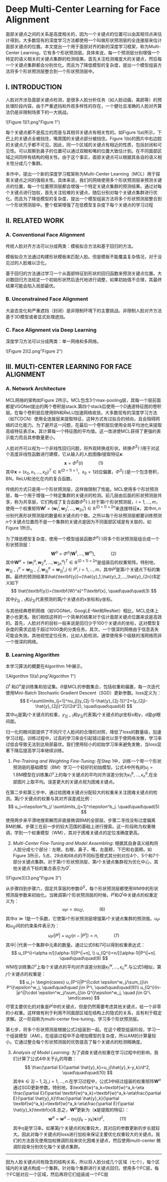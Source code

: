 # Deep Multi-Center Learning for Face Alignment

面部关键点之间的关系是高度相关的，因为一个关键点的位置可以由其相邻点来估计得到。大多数现有的深度学习方法都使用一个叫做形状预测层的全连接层来估计面部关键点的位置。本文提出一个用于面部对齐的新的深度学习框架，称为Multi-Center Learning，它有多个形状预测层。具体来说，每一个预测层分别增强一个特定的语义相关的关键点集群的检测结果。首先关注检测难度大的关键点，然后每一个关键点集群都会分别优化。而且为了降低模型的复杂度，提出一个模型组装方法将多个形状预测层整合到一个形状预测层中。



## I. INTRODUCTION

人脸对齐涉及面部关键点检测，是很多人脸分析任务（如人脸动画，美颜等）的预处理阶段内容。由于严重遮挡和外观多样性的存在，一个健壮且准确的人脸对齐算法仍是非限制场景下的一大挑战。

![Figure 1](1.png"Figure 1")

每个关键点都不是孤立的而是与其相邻关键点有相关性的。如Figure 1(a)所示，下巴上的关键点全被挡住，嘴周围的关键点部分被挡住。Figure 1(b)的图片中右边脸的关键点几乎都不可见。因此，同一个区域的关键点有相近的性质，包括封闭和可见性。可以观察到鼻子的位置可以通过双眼和嘴的位置大致估计到。在不同面部区域之间同样有结构的相关性。由于这个事实，面部关键点可以根据其各自的语义相关性分成几个集群。

本作中，提出一个新的深度学习框架称为Multi-Center Learning（MCL）用于探索关键点之间的强相关性。具体来说，我们的网络使用多个形状预测层来预测关键点的位置，每一个位置预测层都会增强一个特定关键点集群的预测结果。通过对每个关键点进行加权，首先关注较难的关键点，随后分别对每个关键点集群进行优化。而且为了降低模型的复杂度，提出一个模型组装方法将多个形状预测层整合到一个形状预测层中。整个框架增强了在低模型复杂度下每个关键点的学习过程



## II. RELATED WORK

### A. Conventional Face Alignment

传统人脸对齐方法可以分成两类：模板拟合方法和基于回归的方法。

模板拟合方法通过构建形状模板来匹配人脸。但是模板不能覆盖复杂情况，对于没见过的人脸难以泛化。

基于回归的方法通过学习一个从面部特征到形状的回归函数来预测关键点位置。大对数回归方法给定一个初始形状然后迭代地进行调整，如果初始值不合理，其最终结果可能会陷入局部最优。

### B. Unconstrained Face Alignment

大姿态变化和严重遮挡（封闭）是非限制环境下的主要挑战。非限制人脸对齐方法基于3D模型或者显式处理遮挡。

### C. Face Alignment via Deep Learning

深度学习方法可以分成两类：单一网络和多网络。



![Figure 2](2.png"Figure 2")

## III. MULTI-CENTER LEARNING FOR FACE ALIGNMENT

### A. Network Architecture

MCL网络的架构如Figure 2所示。MCL包含3个max-pooling层，其每一个层前面都是VGGNet提出的两个卷积层stack.第四个stack后使用一个$D$通道特征图的卷积层。在每个卷积层后使用BN和ReLU加速网络收敛。大多数现有的深度学习方法（如TCDCN）使用全连接层来提取特征，这种方式有过拟合的倾向，且会阻碍网络的泛化能力。为了避开这一问题，在最后一个卷积层后使用全局平均池化来提取高级特征表示$\textbf{x}$，其计算每一个特征图的平均值。这一改进使MCL获得了更强的表示能力而且其参数量更小。

人脸对齐可以视为一个非线性回归问题，将外观转换成形状。转换$\Phi^S(\cdot)$用于对这个高度非线性函数进行建模，它从输入的人脸图像$I$提取特征$\textbf{x}$:
$$
\textbf{x}=\Phi^S(I) \quad\quad\quad(1)
$$
其中$\textbf{x}=(x_0,x_1,...,x_D)^T \in \mathbb{R}^{(D+1)\times1}$，$x_0=1$对应偏置，$\Phi^S(\cdot)$是一个包含卷积，BN，ReLU和池化在内的复合函数。

传统的方式只是用一个形状预测层，这样做限制了性能。MCL使用多个形状预测层，每一个用于增强一个特定集群的关键点的检测。前几层由后面的形状预测层共享，称为共享层，它们构成了复合函数$\Phi^S(\cdot)$.对于第$i$个形状预测层，$i=1,...,m$，使用一个权重矩阵$\textbf{W}^i=(\textbf{w}^i_1,\textbf{w}^i_2,...,\textbf{w}^i_{2n}) \in \mathbb{R}^{(D+1)\times2n}$来连接特征$\textbf{x}$，其中$m,n$分别代表形状预测层的数量和关键点的个数。之所以每个形状预测层都要训练预测$n$个关键点位置而不是一个集群的关键点是因为不同面部区域是有关联的，如Figure 1所示。

为了降低模型复杂度，使用一个模型组装函数$\Phi^a(\cdot)$将多个形状预测层组合成一个形状预测层：
$$
\textbf{W}^a=\Phi^a(\textbf{W}^1,...,\textbf{W}^m), \quad\quad\quad(2)
$$
其中$\textbf{W}^a=(\textbf{w}^a_1,\textbf{w}^a_2,...,\textbf{w}^a_{2n})^T \in \mathbb{R}^{(D+1)\times 2n}$是组装后的权重矩阵。特别地，$\textbf{w}^a_{2j-1}=\textbf{w}^i_{2j-1},\textbf{w}^a_{2j}=\textbf{w}^i_{2j},j\in P^i,i=1,...,m$，其中$P^i$是第$i$个关键点下标的集群。最终的预测结果$\hat{\textbf{y}}=(\hat{y}_1,\hat{y}_2,...,\hat{y}_{2n})$定义如下
$$
\hat{\textbf{y}}={\textbf{W}^a}^T\textbf{x}, \quad\quad\quad(3)
$$
其中$\hat{y}_{2j-1}$和$\hat{y}_{2j}$代表预测的第$j$个关键点的x坐标和y坐标。

与其他经典卷积网络（如VGGNet，GoogLE-Net和ResNet）相比，MCL总体上更小也更浅。我们相信这样的一个简单的结果对于估计面部关键点位置来说是高效的。首先，人脸对齐的目标一般来说是回归少于100个关键点的坐标，这对模型复杂度的需求远低于超过1000类的分类任务。其次，一个很深的网络由于信息丢失可能会失效。其他视觉定位任务，比如人脸检测，通常使用多个级联的浅网络而非一个很深的网络。

### B. Learning Algorithm

本学习算法的概要在Algorithm 1中展示。

![Algorithm 1](a1.png"Algorithm 1")

$\Omega^t$ 和$\Omega^v$是训练集和验证集。$\Theta$是MCL的参数集合，包括权重和偏置，每一次迭代使用Mini-Batch Stochastic Gradient Descent（SGD）更新参数。loss定义为：
$$
E=\sum\limits_{j=1}^nu_j[(y_{2j-1}-\hat{y}_{2j-1})^2+(y_{2j}-\hat{y}_{2j})^2]/(2d^2), \quad\quad\quad(4)
$$
其中$u_j$是第$j$个关键点的权重，$y_{2j-1}$和$y_{2j}$代表第$j$个关键点的gt坐标x和y，$d$是gt眼间距。

归一化的眼间距提供了不同尺寸人脸间的合理的对照，降低了loss的数量级，加速学习过程。训练过程中，过高的学习率会引起错过最优以至于使网络发散，学习率过低会导致无法到达局部最优。我们使用较小的初始学习率来避免发散，当loss显著下降后提高学习率继续训练。

1) *Pre-Training and Weighting Fine-Tuning:* 在Step 1中，训练一个带一个形状预测层的基础模型（BM）学习一个较好的初始模型。公式4中所有$j$的$u_j=1$.BM模型在训练集$\Omega^v$上的每个关键点的平均对齐误差分别为$\epsilon^b_1,...,\epsilon^b_n$,在全部图片上取平均。误差更大的关键点视为困难关键点。

在第二步和第三步中，通过给困难关键点分配较大的权重来关注困难关键点的检测。第$j$个关键点的权重与其对齐误差成比例：
$$
u_j=n\epsilon^b_j/ \sum\limits_{j=1}^n\epsilon^b_j. \quad\quad\quad(5)
$$
使用两步来平滑地搜索解而非直接微调BM的全部层。步骤二寻找没有过度偏离BM的解。步骤三在前一步的较大范围的基础上进行搜索。这一阶段称为权重微调，学到一个权重模型（WM），其对于困难关键点的定位准确度更高。

2) *Multi-Center Fine-Tuning and Model Assembling:*  根据其自身语义结构将人脸分成七个部分：左眼，右眼，鼻子，嘴，左面颊，下巴和右面颊。如Figure 3所示，5点、29点和68点的不同标签模式其分别对应4个、5个和7个部分关键点集群。对于第$i$个形状预测层，第$i$个关键点集群视为优化中心，其他关键点下标的集合表示为$Q^i$.

![Figure3](3.png"Figure 3")

从步骤四到步骤六，固定共享层的参数$\Theta^S$，每个形状预测层都使用WM中的形状预测层参数来初始化。当微调第$i$个形状预测层的时候，$P^i$和$Q^i$中关键点的权重定义为：
$$
u_{P^i}=\alpha u_{Q^i}, \quad\quad\quad(6)
$$
其中$\alpha \gg 1$是一个系数，它使第$i$个形状预测层增强第$i$个关键点集群的预测值。$u_{P^i}$和$u_{Q^i}$间的约束条件表示为：
$$
u_{P^i}|P^i|+u_{Q^i}(n-|P^i|)=n, \quad\quad\quad(7)
$$
其中$|\cdot|$代表一个集群中元素的数量。通过公式6和7可以得到权重表达式：
$$
u_{P^i}=\alpha n/[(\alpha-1)|P^i|+n], \\
u_{Q^i}=n/[(\alpha-1)|P^i|+n]. \quad\quad\quad(8)
$$
WM在训练集$\Omega^v$上每个关键点的平均对齐误差分别是$\epsilon^w_1,...,\epsilon^w_n$.与公式5相似，第$j$个关键点的权重是：
$$
u_j=
\begin{cases}
u_{P^i}|P^i|\cdot \epsilon^w_j/\sum_{j\in P^i}\epsilon^w_j, \quad\quad\quad j\in P^i, \quad\quad\quad(9)\\
u_{Q^i}(n-|p^i|)\cdot \epsilon^w_j/\sum_{j\in Q^i}\epsilon^w_j, \quad j\in Q^i. 
\end{cases}
$$
尽管主要优化的对象是$P^i$中的关键点，但是仍然需要考虑其他关键点，给一个非零的小权重。这样做有利于利用不同面部区域在结构上的隐式的关系，且有利于稳定求解。这一阶段称为multi-center fine-tuning，学习多个形状预测层。

第七步，将多个形状预测层根据公式2组装到一起。在这个模型组装阶段，学习一个组装模型（AM）。在组装过程中不会增加模型的复杂度，所以AM的计算量较小。它通过整合每个形状预测层的优势提高了每个关键点的检测精确度。

3) *Analysis of Model Learning:* 为了调查关键点权重在学习过程中的影响，我们计算了公式4中关于$\hat{y}_k$的导数：
$$
\frac{\partial E}{\partial \hat{y}_k}=u_j(\hat{y}_k-y_k)/d^2, \quad\quad\quad(10)
$$
其中$k\in{2j-1,2j},j=1,...,n$.在学习过程中，公式3中经过组装的权重矩阵$\textbf{W}^a$通过SGD更新参数。特别地，$\textbf{w}^a_k=\textbf{w}^a_k-\eta \frac{\partial E}{\partial \textbf{w}^a_k}=\textbf{w}^a_k-\eta\frac{\partial E}{\partial \hat{y}_k}\frac{\partial \hat{y}_k}{\partial \textbf{w}^a_k}=\textbf{w}^a_k-\eta\frac{\partial E}{\partial \hat{y}_k}\textbf{x}$.总之，$\textbf{W}^a$更新为（$\textbf{x}$是提取的特征）：
$$
\textbf{w}^a=\textbf{w}^a-\eta u_j(\hat y_k-y_k)\textbf{x}/d^2, \quad\quad\quad(11)
$$
其中$\eta$是学习率。如果第$j$个关键点的权重较大，其对应的参数更新的步长就较大。因此对每个关键点的loss进行加权来保证主要优化权重较大的关键点。我们的方法首先使用加权微调阶段来优化困难关键点，然后使用multi-center 微调阶段来分别优化每个关键点集群。



*****

因为人脸关键点间有隐含的结构关系，所以将人脸分成几个区域（七个），每个区域内的关键点构成一个集群。针对每个集群进行关键点回归，使用多个FC层，每个FC层对应一个区域，然后再将它们组装成一个FC层